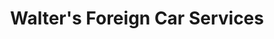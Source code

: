 ---
title: "Walter's Foreign Car Services"
url: /bethlehem/walters-foreign-car-services/
shop: Autowerkstatt
---